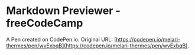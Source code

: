 # Markdown Previewer - freeCodeCamp

A Pen created on CodePen.io. Original URL: [https://codepen.io/melari-thermes/pen/wvExbqB](https://codepen.io/melari-thermes/pen/wvExbqB).


